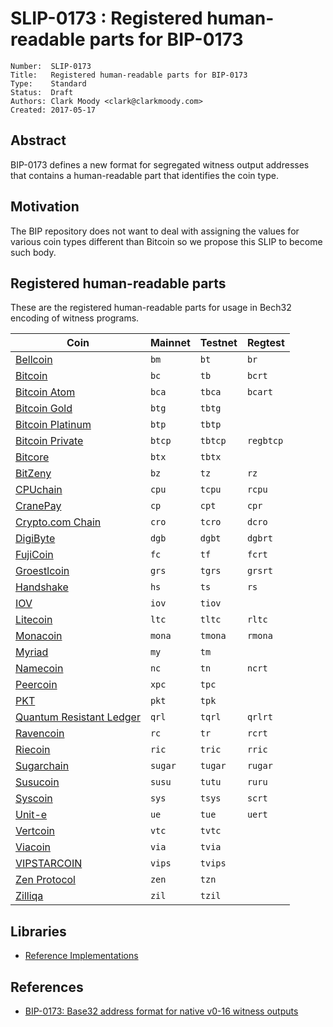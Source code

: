 # SLIP-0173 : Registered human-readable parts for BIP-0173

```
Number:  SLIP-0173
Title:   Registered human-readable parts for BIP-0173
Type:    Standard
Status:  Draft
Authors: Clark Moody <clark@clarkmoody.com>
Created: 2017-05-17
```

## Abstract

BIP-0173 defines a new format for segregated witness output addresses that contains a human-readable part that identifies the coin type.

## Motivation

The BIP repository does not want to deal with assigning the values for various coin types different than Bitcoin so we propose this SLIP to become such body.

## Registered human-readable parts

These are the registered human-readable parts for usage in Bech32 encoding of witness programs.

| Coin                                           | Mainnet | Testnet | Regtest   |
| ---------------------------------------------- | ------- | ------- | --------- |
| [Bellcoin](https://bellcoin.web4u.jp/)         | `bm`    | `bt`    | `br`      |
| [Bitcoin](https://bitcoin.org/)                | `bc`    | `tb`    | `bcrt`    |
| [Bitcoin Atom](https://bitcoinatom.io/)        | `bca`   | `tbca`  | `bcart`   |
| [Bitcoin Gold](https://bitcoingold.org/)       | `btg`   | `tbtg`  |           |
| [Bitcoin Platinum](https://btcplt.org/)        | `btp`   | `tbtp`  |           |
| [Bitcoin Private](https://btcprivate.org/)     | `btcp`  | `tbtcp` | `regbtcp` |
| [Bitcore](https://bitcore.cc/)                 | `btx`   | `tbtx`  |           |
| [BitZeny](https://bitzeny.tech/)               | `bz`    | `tz`    | `rz`      |
| [CPUchain](https://cpuchain.org)               | `cpu`   | `tcpu`  | `rcpu`    |
| [CranePay](https://cranepay.io/)               | `cp`    | `cpt`   | `cpr`     |
| [Crypto.com Chain](https://crypto.com/chain)   | `cro`   | `tcro`  | `dcro`    |
| [DigiByte](https://www.digibyte.io/)           | `dgb`   | `dgbt`  | `dgbrt`   |
| [FujiCoin](http://www.fujicoin.org/)           | `fc`    | `tf`    | `fcrt`    |
| [Groestlcoin](https://groestlcoin.org/)        | `grs`   | `tgrs`  | `grsrt`   |
| [Handshake](https://handshake.org/)            | `hs`    | `ts`    | `rs`      |
| [IOV](https://www.iov.one/)                    | `iov`   | `tiov`  |           |
| [Litecoin](https://litecoin.org/)              | `ltc`   | `tltc`  | `rltc`    |
| [Monacoin](https://monacoin.org/)              | `mona`  | `tmona` | `rmona`   |
| [Myriad](https://myriadcoin.org/)              | `my`    | `tm`    |           |
| [Namecoin](https://www.namecoin.org/)          | `nc`    | `tn`    | `ncrt`    |
| [Peercoin](https://www.peercoin.net)           | `xpc`   | `tpc`   |           |
| [PKT](https://github.com/pkt-cash/pktd)        | `pkt`   | `tpk`   |           |
| [Quantum Resistant Ledger](https://theqrl.org) | `qrl`   | `tqrl`  | `qrlrt`   |
| [Ravencoin](https://ravencoin.org/)            | `rc`    | `tr`    | `rcrt`    |
| [Riecoin](https://riecoin.dev/)                | `ric`   | `tric`  | `rric`    |
| [Sugarchain](https://sugarchain.org/)          | `sugar` | `tugar` | `rugar`   |
| [Susucoin](https://www.susukino.com/)          | `susu`  | `tutu`  | `ruru`    |
| [Syscoin](https://syscoin.org/)                | `sys`   | `tsys`  | `scrt`    |
| [Unit-e](https://dtr.org/unit-e/)              | `ue`    | `tue`   | `uert`    |
| [Vertcoin](https://vertcoin.org/)              | `vtc`   | `tvtc`  |           |
| [Viacoin](https://viacoin.org/)                | `via`   | `tvia`  |           |
| [VIPSTARCOIN](https://www.vipstarcoin.jp/)     | `vips`  | `tvips` |           |
| [Zen Protocol](https://zenprotocol.com/)       | `zen`   | `tzn`   |           |
| [Zilliqa](https://zilliqa.com/)                | `zil`   | `tzil`  |           |

## Libraries

* [Reference Implementations](https://github.com/sipa/bech32/tree/master/ref)

## References

* [BIP-0173: Base32 address format for native v0-16 witness outputs](https://github.com/bitcoin/bips/blob/master/bip-0173.mediawiki)
